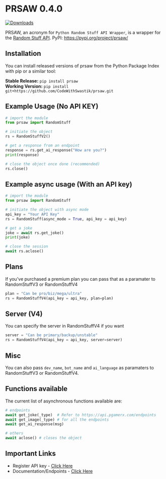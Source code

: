 # PRSAW 0.4.0
[![Downloads](https://static.pepy.tech/personalized-badge/prsaw?period=total&units=international_system&left_color=green&right_color=orange&left_text=Downloads)](https://pepy.tech/project/prsaw)

PRSAW, an acronym for `Python Random Stuff API Wrapper`, is a wrapper for the [Random Stuff API](https://api.pgamerx.com/).
PyPI: https://pypi.org/project/prsaw/ 

## Installation

You can install released versions of prsaw from the Python Package Index with pip or a similar tool:

**Stable Release:** `pip install prsaw`<br>
**Working Version:** `pip install git+https://github.com/CodeWithSwastik/prsaw.git`

## Example Usage (No API KEY)
```python
# import the module
from prsaw import RandomStuff

# initiate the object
rs = RandomStuffV2() 

# get a response from an endpoint
response = rs.get_ai_response("How are you?")
print(response)

# close the object once done (recommended)
rs.close()
```

## Example async usage (With an API key)
```python
# import the module
from prsaw import RandomStuff

# initiate the object with async mode
api_key = "Your API Key"
rs = RandomStuff(async_mode = True, api_key = api_key)

# get a joke
joke = await rs.get_joke()
print(joke)

# close the session
await rs.aclose()
```

## Plans
If you've purchased a premium plan you can pass that as a paramater to RandomStuffV3 or RandomStuffV4
```python
plan = "Can be pro/biz/mega/ultra"
rs = RandomStuffV4(api_key = api_key, plan=plan)
```


## Server (V4)
You can specify the server in RandomStuffV4 if you want
```python
server = "Can be primary/backup/unstable"
rs = RandomStuffV4(api_key = api_key, server=server)
```
## Misc
You can also pass `dev_name`, `bot_name` and `ai_language` as paramaters to RandomStuffV3 or RandomStuffV4.

## Functions available

The current list of asynchronous functions available are:

```python
# endpoints
await get_joke(_type)  # Refer to https://api.pgamerx.com/endpoints
await get_image(_type) # for all the endpoints
await get_ai_response(msg)

# others
await aclose() # closes the object
 ```
 
 ## Important Links
 * Register API key - [Click Here](https://api.pgamerx.com/register)           
 * Documentation/Endpoints - [Click Here](https://api.pgamerx.com/endpoints/)

